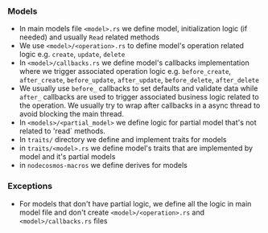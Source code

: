 ### Models

* In main models file `<model>.rs` we define model, initialization logic (if needed) and usually `Read` related methods
* We use `<model>/<operation>.rs` to define model's operation related logic e.g. `create`, `update`, `delete`
* In `<model>/callbacks.rs` we define model's callbacks implementation where we trigger associated operation logic
  e.g. `before_create`, `after_create`, `before_update`, `after_update`, `before_delete`, `after_delete`
* We usually use `before_` callbacks to set defaults and validate data while `after_` callbacks are used to trigger
  associated business logic related to the operation. We usually try to wrap after callbacks in a async thread to
  avoid blocking the main thread.
* In `<models>/<partial_model>` we define logic for partial model that's not related to 'read` methods.
* In `traits/` directory we define and implement traits for models
* in `traits/<model>.rs` we define model's traits that are implemented by model and it's partial models
* in `nodecosmos-macros` we define derives for models

### Exceptions

* For models that don't have partial logic, we define all the logic in main model file and don't create
  `<model>/<operation>.rs` and `<model>/callbacks.rs` files
